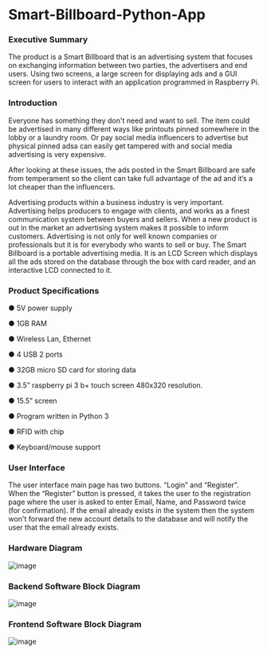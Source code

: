 # Smart-Billboard-Python-App
<h3>Executive Summary</h3>
The product is a Smart Billboard that is an advertising system that focuses on exchanging information between two parties, the advertisers and end users. Using two screens, a large screen for displaying ads and a GUI screen for users to interact with an application programmed in Raspberry Pi.

<h3>Introduction</h3>
Everyone has something they don't need and want to sell. The item could be advertised in many different ways like printouts pinned somewhere in the lobby or a laundry room. Or pay social media influencers to advertise but physical pinned adsa can easily get tampered with and social media advertising is very expensive. 

After looking at these issues, the ads posted in the Smart Billboard are safe from temperament so the client can take full advantage of the ad and it’s a lot cheaper than the influencers.

Advertising products within a business industry is very important. Advertising helps producers to engage with clients, and works as a finest communication system between buyers and sellers. When a new product is out in the market an advertising system makes it possible to inform customers. Advertising is not only for well known companies or professionals but it is for everybody who wants to sell or buy. 
The Smart Billboard is a portable advertising media. It is an LCD Screen which displays all the ads stored on the database through the box with card reader, and an interactive LCD connected to it. 

<h3>Product Specifications</h3>
●	5V power supply

●	1GB RAM

●	Wireless Lan, Ethernet

●	4 USB 2 ports

●	32GB micro SD card for storing data

●	3.5” raspberry pi 3 b+ touch screen 480x320 resolution.

●	15.5” screen

●	Program written in Python 3

●	RFID with chip

●	Keyboard/mouse support

<h3>User Interface</h3>
The user interface main page has two buttons. “Login” and “Register”. When the “Register” button is pressed, it takes the user to the registration page where the user is asked to enter Email, Name, and Password twice (for confirmation). If the email already exists in the system then the system won't forward the new account details to the database and will notify the user that the email already exists. 

<h3>Hardware Diagram</h3>

![image](https://user-images.githubusercontent.com/73504127/219130931-af9fe274-0086-4062-bffc-329a9e5d4e20.png)

<h3>Backend Software Block Diagram</h3>

![image](https://user-images.githubusercontent.com/73504127/219131235-f3d614b3-5627-4b29-9107-c205948a3bca.png)

<h3>Frontend Software Block Diagram</h3>

![image](https://user-images.githubusercontent.com/73504127/219131472-b67f9e4a-83b5-4503-a841-f465017f0f8f.png)


